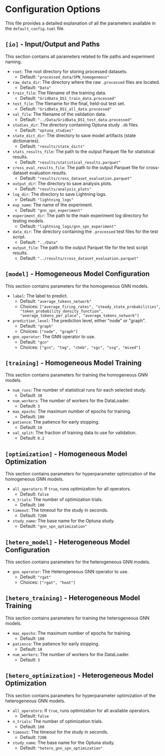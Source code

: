 # Configuration Options

This file provides a detailed explanation of all the parameters available in the `default_config.toml` file.

## `[io]` - Input/Output and Paths

This section contains all parameters related to file paths and experiment naming.

- `root`: The root directory for storing processed datasets.
  - Default: `"processed_data/SPN_homogeneous"`
- `raw_data_dir`: The directory where the raw `.processed` files are located.
  - Default: `"Data"`
- `train_file`: The filename of the training data.
  - Default: `"GridData_DS1_train_data.processed"`
- `test_file`: The filename for the final, held-out test set.
  - Default: `"GridData_DS1_all_data.processed"`
- `val_file`: The filename of the validation data.
  - Default: `"../Data/GridData_DS1_test_data.processed"`
- `studies_dir`: The directory containing Optuna study `.db` files.
  - Default: `"optuna_studies"`
- `state_dict_dir`: The directory to save model artifacts (state dictionaries).
  - Default: `"results/state_dicts"`
- `stats_results_file`: The path to the output Parquet file for statistical results.
  - Default: `"results/statistical_results.parquet"`
- `cross_eval_results_file`: The path to the output Parquet file for cross-dataset evaluation results.
  - Default: `"results/cross_dataset_evaluation.parquet"`
- `output_dir`: The directory to save analysis plots.
  - Default: `"results/analysis_plots"`
- `log_dir`: The directory to save Lightning logs.
  - Default: `"lightning_logs"`
- `exp_name`: The name of the experiment.
  - Default: `"gnn_spn_experiment"`
- `experiment_dir`: The path to the main experiment log directory for testing models.
  - Default: `"lightning_logs/gnn_spn_experiment"`
- `data_dir`: The directory containing the `.processed` test files for the test script.
  - Default: `"../Data"`
- `output_file`: The path to the output Parquet file for the test script results.
  - Default: `"../results/cross_dataset_evaluation.parquet"`

## `[model]` - Homogeneous Model Configuration

This section contains parameters for the homogeneous GNN models.

- `label`: The label to predict.
  - Default: `"average_tokens_network"`
  - Choices: `["average_firing_rates", "steady_state_probabilities", "token_probability_density_function", "average_tokens_per_place", "average_tokens_network"]`
- `prediction_level`: The prediction level, either "node" or "graph".
  - Default: `"graph"`
  - Choices: `["node", "graph"]`
- `gnn_operator`: The GNN operator to use.
  - Default: `"gcn"`
  - Choices: `["gcn", "tag", "cheb", "sgc", "ssg", "mixed"]`

## `[training]` - Homogeneous Model Training

This section contains parameters for training the homogeneous GNN models.

- `num_runs`: The number of statistical runs for each selected study.
  - Default: `30`
- `num_workers`: The number of workers for the DataLoader.
  - Default: `3`
- `max_epochs`: The maximum number of epochs for training.
  - Default: `100`
- `patience`: The patience for early stopping.
  - Default: `10`
- `val_split`: The fraction of training data to use for validation.
  - Default: `0.2`

## `[optimization]` - Homogeneous Model Optimization

This section contains parameters for hyperparameter optimization of the homogeneous GNN models.

- `all_operators`: If `true`, runs optimization for all operators.
  - Default: `false`
- `n_trials`: The number of optimization trials.
  - Default: `100`
- `timeout`: The timeout for the study in seconds.
  - Default: `7200`
- `study_name`: The base name for the Optuna study.
  - Default: `"gnn_spn_optimization"`

## `[hetero_model]` - Heterogeneous Model Configuration

This section contains parameters for the heterogeneous GNN models.

- `gnn_operator`: The Heterogeneous GNN operator to use.
  - Default: `"rgat"`
  - Choices: `["rgat", "heat"]`

## `[hetero_training]` - Heterogeneous Model Training

This section contains parameters for training the heterogeneous GNN models.

- `max_epochs`: The maximum number of epochs for training.
  - Default: `100`
- `patience`: The patience for early stopping.
  - Default: `10`
- `num_workers`: The number of workers for the DataLoader.
  - Default: `3`

## `[hetero_optimization]` - Heterogeneous Model Optimization

This section contains parameters for hyperparameter optimization of the heterogeneous GNN models.

- `all_operators`: If `true`, runs optimization for all available operators.
  - Default: `false`
- `n_trials`: The number of optimization trials.
  - Default: `100`
- `timeout`: The timeout for the study in seconds.
  - Default: `7200`
- `study_name`: The base name for the Optuna study.
  - Default: `"hetero_gnn_spn_optimization"`
